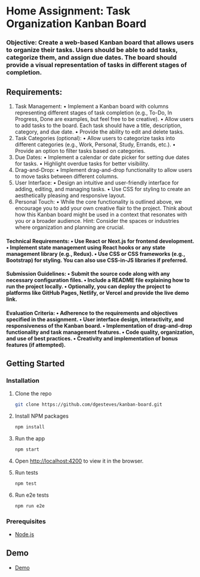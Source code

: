 # Home Assignment: Task Organization Kanban Board

### Objective: Create a web-based Kanban board that allows users to organize their tasks. Users should be able to add tasks, categorize them, and assign due dates. The board should provide a visual representation of tasks in different stages of completion.

## Requirements:

1. Task Management: • Implement a Kanban board with columns representing different stages of task completion (e.g., To-Do, In Progress, Done are examples, but feel free to be creative). • Allow users to add tasks to the board. Each task should have a title, description, category, and due date. • Provide the ability to edit and delete tasks.
2. Task Categories (optional): • Allow users to categorize tasks into different categories (e.g., Work, Personal, Study, Errands, etc.). • Provide an option to filter tasks based on categories.
3. Due Dates: • Implement a calendar or date picker for setting due dates for tasks. • Highlight overdue tasks for better visibility.
4. Drag-and-Drop: • Implement drag-and-drop functionality to allow users to move tasks between different columns.
5. User Interface: • Design an intuitive and user-friendly interface for adding, editing, and managing tasks. • Use CSS for styling to create an aesthetically pleasing and responsive layout.
6. Personal Touch: • While the core functionality is outlined above, we encourage you to add your own creative flair to the project. Think about how this Kanban board might be used in a context that resonates with you or a broader audience. Hint: Consider the spaces or industries where organization and planning are crucial.

#### Technical Requirements: • Use React or Next.js for frontend development. • Implement state management using React hooks or any state management library (e.g., Redux). • Use CSS or CSS frameworks (e.g., Bootstrap) for styling. You can also use CSS-in-JS libraries if preferred.

#### Submission Guidelines: • Submit the source code along with any necessary configuration files. • Include a README file explaining how to run the project locally. • Optionally, you can deploy the project to platforms like GitHub Pages, Netlify, or Vercel and provide the live demo link.

#### Evaluation Criteria: • Adherence to the requirements and objectives specified in the assignment. • User interface design, interactivity, and responsiveness of the Kanban board. • Implementation of drag-and-drop functionality and task management features. • Code quality, organization, and use of best practices. • Creativity and implementation of bonus features (if attempted).

## Getting Started

### Installation

1. Clone the repo
   ```sh
   git clone https://github.com/dgesteves/kanban-board.git
   ```
2. Install NPM packages
   ```sh
   npm install
   ```
3. Run the app
   ```sh
   npm start
   ```
4. Open [http://localhost:4200](http://localhost:4200) to view it in the browser.

5. Run tests
   ```sh
   npm test
   ```
6. Run e2e tests
   ```sh
   npm run e2e
   ```

### Prerequisites

- [Node.js](https://nodejs.org/en/download/)

## Demo

- [Demo](https://main.d1vo0v3io2mp56.amplifyapp.com/boards)
